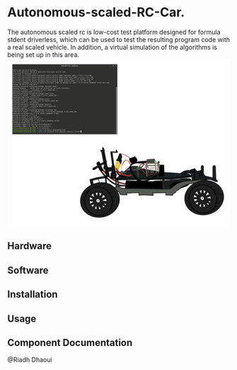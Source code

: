 # Autonomous-scaled-RC-Car.
The autonomous scaled rc is low-cost test platform designed for formula stdent driverless, which can be used to test the resulting program code with a real scaled vehicle. In addition, a virtual simulation of the algorithms is being set up in this area.
![rc](https://github.com/Dhaour9x/Autonomous-Low-Cost-RC_Car/blob/master/images/carbuild.gif)
## Hardware



## Software



## Installation


## Usage


## Component Documentation


@Riadh Dhaoui
